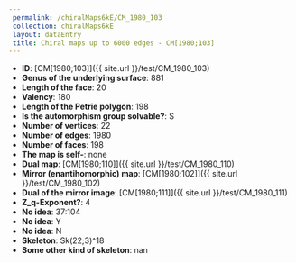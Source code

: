 ```yaml
--- 
 permalink: /chiralMaps6kE/CM_1980_103 
 collection: chiralMaps6kE
 layout: dataEntry
 title: Chiral maps up to 6000 edges - CM[1980;103]
---
```


- **ID**: [CM[1980;103]]({{ site.url }}/test/CM_1980_103)
- **Genus of the underlying surface**: 881
- **Length of the face**: 20
- **Valency**: 180
- **Length of the Petrie polygon**: 198
- **Is the automorphism group solvable?**: S
- **Number of vertices**: 22
- **Number of edges**: 1980
- **Number of faces**: 198
- **The map is self-**: none
- **Dual map**: [CM[1980;110]]({{ site.url }}/test/CM_1980_110)
- **Mirror (enantihomorphic) map**: [CM[1980;102]]({{ site.url }}/test/CM_1980_102)
- **Dual of the mirror image**: [CM[1980;111]]({{ site.url }}/test/CM_1980_111)
- **Z_q-Exponent?**: 4
- **No idea**:  37:104
- **No idea**: Y
- **No idea**: N
- **Skeleton**: Sk(22;3)^18
- **Some other kind of skeleton**: nan
